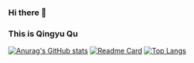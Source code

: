 ### Hi there 👋
### This is Qingyu Qu


[![Anurag's GitHub stats](https://github-readme-stats.vercel.app/api?username=ErikQQY&show_icons=true&theme=algolia)](https://github.com/anuraghazra/github-readme-stats)
[![Readme Card](https://github-readme-stats.vercel.app/api/pin/?username=ErikQQY&repo=ErikQQY.github.io)](https://github.com/ErikQQY/ErikQQY.github.io)
[![Top Langs](https://github-readme-stats.vercel.app/api/top-langs/?username=ErikQQY&layout=compact)](https://github.com/anuraghazra/github-readme-stats)
<!--
**ErikQQY/ErikQQY** is a ✨ _special_ ✨ repository because its `README.md` (this file) appears on your GitHub profile.

Here are some ideas to get you started:

- 🔭 I’m currently working on ...
- 🌱 I’m currently learning ...
- 👯 I’m looking to collaborate on ...
- 🤔 I’m looking for help with ...
- 💬 Ask me about ...
- 📫 How to reach me: ...
- 😄 Pronouns: ...
- ⚡ Fun fact: ...
-->
